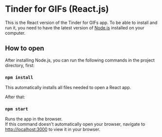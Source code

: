 # Tinder for GIFs (React.js)
This is the React version of the Tinder for GIFs app. To be able to install and run it, you need to have the latest version of [Node.js](https://nodejs.org/) installed on your computer. 

## How to open 
After installing Node.js, you can run the following commands in the project directory, first:

### `npm install`

This automatically installs all files needed to open a React app. 

After that:

### `npm start`

Runs the app in the browser.\
If this command doesn't automatically open your browser, navigate to [http://localhost:3000](http://localhost:3000) to view it in your browser.
